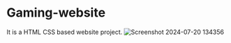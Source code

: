 # Gaming-website
It is a HTML CSS based website project.
![Screenshot 2024-07-20 134356](https://github.com/user-attachments/assets/891170a3-a969-4e67-8c8d-afb59bf4f714)
